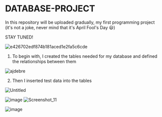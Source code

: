 # DATABASE-PROJECT
In this repository will be uploaded gradually, my first programming project (it's not a joke, never mind that it's April Fool's Day :smiley:)

STAY TUNED!

![e426702edf874b181aced1e2fa5c6cde](https://user-images.githubusercontent.com/101529092/229294245-f332e772-d0e7-4bca-ac3f-18d3d4a46514.gif)

1. To begin with, I created the tables needed for my database and defined the relationships between them



![ajdebre](https://user-images.githubusercontent.com/101529092/236326284-9a24807d-d6c8-4531-a04e-bba4c9f7d242.png)

2. Then I inserted test data into the tables

![Untitled](https://github.com/Stefan1354/DATABASE-PROJECT/assets/101529092/7bd852fc-82e9-41bd-b1c4-da6dec38f5d3)

![image](https://github.com/Stefan1354/DATABASE-PROJECT/assets/101529092/f0e2c81b-47b7-4da4-a7fb-c25e6e63b34d)
![Screenshot_11](https://github.com/Stefan1354/DATABASE-PROJECT/assets/101529092/e2ea5bde-d007-41a2-af86-e7d5ce21cb23)

![image](https://github.com/Stefan1354/DATABASE-PROJECT/assets/101529092/3e3738e3-ce4c-465f-a35b-092b018a2443)
